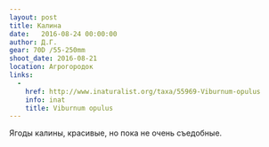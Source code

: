 ```yaml
---
layout: post
title: Калина
date:   2016-08-24 00:00:00
author: Д.Г.
gear: 70D /55-250mm
shoot_date: 2016-08-21
location: Агрогородок
links:
  -
    href: http://www.inaturalist.org/taxa/55969-Viburnum-opulus
    info: inat
    title: Viburnum opulus
---
```


Ягоды калины, красивые, но пока не очень съедобные.
